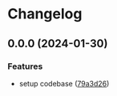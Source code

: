 # Changelog

## 0.0.0 (2024-01-30)


### Features

* setup codebase ([79a3d26](https://github.com/touchspot/eslint-plugin/commit/79a3d2661ec2629134a5043992e0bdb57ebd8185))
